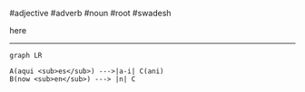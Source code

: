 #adjective #adverb #noun #root #swadesh

here
***
```mermaid
graph LR

A(aqui <sub>es</sub>) --->|a-i| C(ani)
B(now <sub>en</sub>) ---> |n| C
```